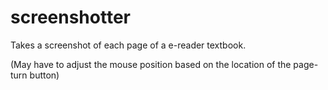 # screenshotter
Takes a screenshot of each page of a e-reader textbook. 

(May have to adjust the mouse position based on the location of the page-turn button)
